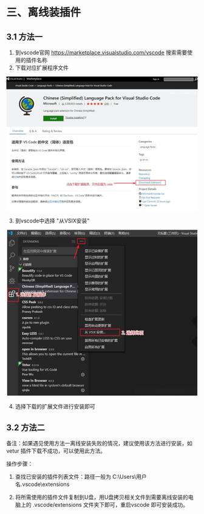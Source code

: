 # 三、离线装插件


## 3.1 方法一

1. 到vscode官网 https://marketplace.visualstudio.com/vscode 搜索需要使用的插件名称
2. 下载对应扩展程序文件

![](/other/tool/vscode/009.png)

3. 到vscode中选择 "从VSIX安装"

![](/other/tool/vscode/010.png)


4. 选择下载的扩展文件进行安装即可


## 3.2 方法二

备注：如果遇见使用方法一离线安装失败的情况，建议使用该方法进行安装，如 vetur 插件下载不成功，可以使用此方法。

操作步骤：

1. 查找已安装的插件列表文件：路径一般为 C:\Users\用户名\.vscode\extensions

2. 将所需使用的插件文件复制到U盘，用U盘拷贝相关文件到需要离线安装的电脑上的 .vscode/extensions 文件夹下即可，重启vscode 即可安装成功。